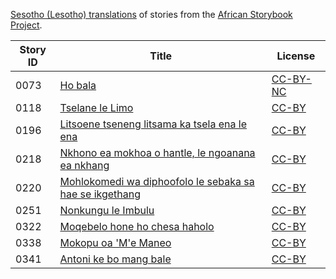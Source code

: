 [Sesotho (Lesotho) translations](http://my.africanstorybook.org/language/sesotho-lesotho) of stories from the [African Storybook Project](http://my.africanstorybook.org).

Story ID | Title | License
-------- | ----- | -------
0073 | [Ho bala](http://my.africanstorybook.org/stories/ho-bala) | [CC-BY-NC](http://creativecommons.org/licenses/by-nc/3.0/)
0118 | [Tselane le Limo](http://my.africanstorybook.org/stories/tselane-le-limo) | [CC-BY](https://creativecommons.org/licenses/by/3.0/)
0196 | [Litsoene tseneng litsama ka tsela ena le ena ](http://my.africanstorybook.org/stories/litsoene-tseneng-litsama-ka-tsela-ena-le-ena) | [CC-BY](https://creativecommons.org/licenses/by/3.0/)
0218 | [Nkhono ea mokhoa o hantle, le ngoanana ea nkhang](http://my.africanstorybook.org/stories/nkhono-ea-mokhoa-o-hantle-le-ngoanana-ea-nkhang) | [CC-BY](https://creativecommons.org/licenses/by/3.0/)
0220 | [Mohlokomedi wa diphoofolo le sebaka sa hae se ikgethang](http://www.africanstorybook.org/stories/mohlokomedi-wa-diphoofolo-le-sebaka-sa-hae-se-ikgethang-0) | [CC-BY](https://creativecommons.org/licenses/by/4.0/)
0251 | [Nonkungu le Imbulu](http://my.africanstorybook.org/stories/nonkungu-le-imbulu) | [CC-BY](https://creativecommons.org/licenses/by/3.0/)
0322 | [Moqebelo hone ho chesa haholo](http://my.africanstorybook.org/stories/moqebelo-hone-ho-chesa-haholo) | [CC-BY](https://creativecommons.org/licenses/by/3.0/)
0338 | [Mokopu oa 'M'e Maneo](http://my.africanstorybook.org/stories/mokopu-oa-me-maneo) | [CC-BY](https://creativecommons.org/licenses/by/4.0/)
0341 | [Antoni ke bo mang bale](http://my.africanstorybook.org/stories/antoni-ke-bo-mang-bale) | [CC-BY](https://creativecommons.org/licenses/by/3.0/)
